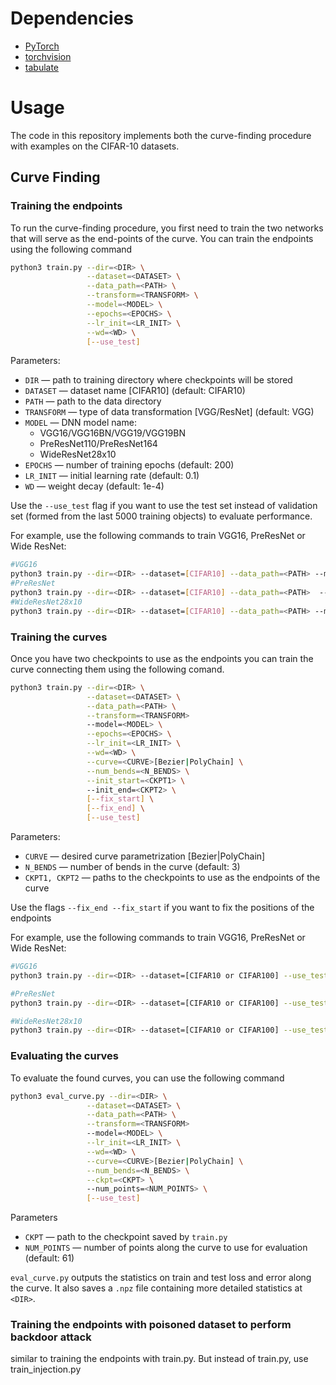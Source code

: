 

# Dependencies
* [PyTorch](http://pytorch.org/)
* [torchvision](https://github.com/pytorch/vision/)
* [tabulate](https://pypi.python.org/pypi/tabulate/)

# Usage

The code in this repository implements both the curve-finding procedure with examples on the CIFAR-10 datasets.

## Curve Finding


### Training the endpoints 

To run the curve-finding procedure, you first need to train the two networks that will serve as the end-points of the curve. You can train the endpoints using the following command

```bash
python3 train.py --dir=<DIR> \
                 --dataset=<DATASET> \
                 --data_path=<PATH> \
                 --transform=<TRANSFORM> \
                 --model=<MODEL> \
                 --epochs=<EPOCHS> \
                 --lr_init=<LR_INIT> \
                 --wd=<WD> \
                 [--use_test]
```

Parameters:

* ```DIR``` &mdash; path to training directory where checkpoints will be stored
* ```DATASET``` &mdash; dataset name [CIFAR10] (default: CIFAR10)
* ```PATH``` &mdash; path to the data directory
* ```TRANSFORM``` &mdash; type of data transformation [VGG/ResNet] (default: VGG)
* ```MODEL``` &mdash; DNN model name:
    - VGG16/VGG16BN/VGG19/VGG19BN 
    - PreResNet110/PreResNet164
    - WideResNet28x10
* ```EPOCHS``` &mdash; number of training epochs (default: 200)
* ```LR_INIT``` &mdash; initial learning rate (default: 0.1)
* ```WD``` &mdash; weight decay (default: 1e-4)

Use the `--use_test` flag if you want to use the test set instead of validation set (formed from the last 5000 training objects) to evaluate performance.

For example, use the following commands to train VGG16, PreResNet or Wide ResNet:
```bash
#VGG16
python3 train.py --dir=<DIR> --dataset=[CIFAR10] --data_path=<PATH> --model=VGG16 --epochs=200 --lr_init=0.05 --wd=5e-4 --use_test --transfrom=VGG
#PreResNet
python3 train.py --dir=<DIR> --dataset=[CIFAR10] --data_path=<PATH>  --model=[PreResNet110 or PreResNet164] --epochs=150  --lr_init=0.1 --wd=3e-4 --use_test --transfrom=ResNet
#WideResNet28x10 
python3 train.py --dir=<DIR> --dataset=[CIFAR10] --data_path=<PATH> --model=WideResNet28x10 --epochs=200 --lr_init=0.1 --wd=5e-4 --use_test --transfrom=ResNet
```

### Training the curves

Once you have two checkpoints to use as the endpoints you can train the curve connecting them using the following comand.

```bash
python3 train.py --dir=<DIR> \
                 --dataset=<DATASET> \
                 --data_path=<PATH> \
                 --transform=<TRANSFORM>
                 --model=<MODEL> \
                 --epochs=<EPOCHS> \
                 --lr_init=<LR_INIT> \
                 --wd=<WD> \
                 --curve=<CURVE>[Bezier|PolyChain] \
                 --num_bends=<N_BENDS> \
                 --init_start=<CKPT1> \ 
                 --init_end=<CKPT2> \
                 [--fix_start] \
                 [--fix_end] \
                 [--use_test]
```

Parameters:

* ```CURVE``` &mdash; desired curve parametrization [Bezier|PolyChain] 
* ```N_BENDS``` &mdash; number of bends in the curve (default: 3)
* ```CKPT1, CKPT2``` &mdash; paths to the checkpoints to use as the endpoints of the curve

Use the flags `--fix_end --fix_start` if you want to fix the positions of the endpoints

For example, use the following commands to train VGG16, PreResNet or Wide ResNet:
```bash
#VGG16
python3 train.py --dir=<DIR> --dataset=[CIFAR10 or CIFAR100] --use_test --transform=VGG --data_path=<PATH> --model=VGG16 --curve=[Bezier|PolyChain] --num_bends=3  --init_start=<CKPT1> --init_end=<CKPT2> --fix_start --fix_end --epochs=600 --lr=0.015 --wd=5e-4

#PreResNet
python3 train.py --dir=<DIR> --dataset=[CIFAR10 or CIFAR100] --use_test --transform=ResNet --data_path=<PATH> --model=PreResNet164 --curve=[Bezier|PolyChain] --num_bends=3  --init_start=<CKPT1> --init_end=<CKPT2> --fix_start --fix_end --epochs=200 --lr=0.03 --wd=3e-4

#WideResNet28x10
python3 train.py --dir=<DIR> --dataset=[CIFAR10 or CIFAR100] --use_test --transform=ResNet --data_path=<PATH> --model=WideResNet28x10 --curve=[Bezier|PolyChain] --num_bends=3  --init_start=<CKPT1> --init_end=<CKPT2> --fix_start --fix_end --epochs=200 --lr=0.03 --wd=5e-4
```

### Evaluating the curves

To evaluate the found curves, you can use the following command
```bash
python3 eval_curve.py --dir=<DIR> \
                 --dataset=<DATASET> \
                 --data_path=<PATH> \
                 --transform=<TRANSFORM>
                 --model=<MODEL> \
                 --lr_init=<LR_INIT> \
                 --wd=<WD> \
                 --curve=<CURVE>[Bezier|PolyChain] \
                 --num_bends=<N_BENDS> \
                 --ckpt=<CKPT> \ 
                 --num_points=<NUM_POINTS> \
                 [--use_test]
```
Parameters
* ```CKPT``` &mdash; path to the checkpoint saved by `train.py`
* ```NUM_POINTS``` &mdash; number of points along the curve to use for evaluation (default: 61)


`eval_curve.py` outputs the statistics on train and test loss and error along the curve. It also saves a `.npz` file containing more detailed statistics at `<DIR>`.



### Training the endpoints with poisoned dataset to perform backdoor attack


similar to training the endpoints with train.py. But instead of train.py, use train_injection.py











